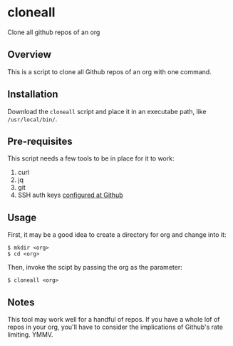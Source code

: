 # cloneall
Clone all github repos of an org

## Overview
This is a script to clone all Github repos of an org with one command.

## Installation
Download the `cloneall` script and place it in an executabe path, like `/usr/local/bin/`.

## Pre-requisites
This script needs a few tools to be in place for it to work:

1. curl
2. jq
3. git
4. SSH auth keys [configured at Github](https://docs.github.com/en/authentication/connecting-to-github-with-ssh/adding-a-new-ssh-key-to-your-github-account)

## Usage
First, it may be a good idea to create a directory for org and change into it:

```
$ mkdir <org>
$ cd <org>
```

Then, invoke the scipt by passing the org as the parameter:

```
$ cloneall <org>
```

## Notes
This tool may work well for a handful of repos. If you have a whole lof of repos in your org, you'll have to consider the implications of Github's rate limiting. YMMV.
